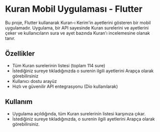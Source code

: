 # Kuran Mobil Uygulaması - Flutter

Bu proje, Flutter kullanarak Kuran-ı Kerim'in ayetlerini gösteren bir mobil uygulamadır. Uygulama, bir API sayesinde Kuran surelerini ve ayetlerini çeker ve kullanıcıların sura ve ayet bazında Kuran'ı incelemesine olanak tanır.

## Özellikler

- Tüm Kuran surelerinin listesi (toplam 114 sure)
- İstediğiniz sureye tıkladığınızda o surenin ilgili ayetlerini Arapça olarak görebilirsiniz
- Kullanıcı dostu arayüz
- Hızlı ve güvenilir API entegrasyonu (Dio kullanılarak)

## Kullanım

- Uygulama açıldığında, tüm Kuran surelerinin listesi karşınıza çıkar.
- İstediğiniz sureye tıkladığınızda, o surenin ilgili ayetlerini Arapça olarak görebilirsiniz.
